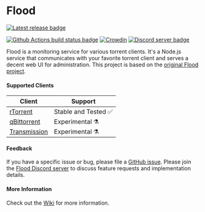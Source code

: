 # Flood <FloodVersion />

[![Latest release badge](https://img.shields.io/npm/v/flood?label=Latest%20Release)](https://www.npmjs.com/flood) <CommitBadge />

[![Github Actions build status badge](https://github.com/jesec/flood/workflows/Build/badge.svg?branch=master&event=push)](https://github.com/jesec/flood/actions) [![Crowdin](https://badges.crowdin.net/flood/localized.svg)](https://crowdin.com/project/flood) [![Discord server badge](https://img.shields.io/discord/418267176873623553.svg?style=flat-square)](https://discord.gg/Z7yR5Uf)

Flood is a monitoring service for various torrent clients. It's a Node.js service that communicates with your favorite torrent client and serves a decent web UI for administration. This project is based on the [original Flood project](https://github.com/Flood-UI/flood).

#### Supported Clients
| Client                                                       | Support                              |
|--------------------------------------------------------------|--------------------------------------|
| [rTorrent](https://github.com/rakshasa/rtorrent)             | Stable and Tested :white_check_mark: |
| [qBittorrent](https://github.com/qbittorrent/qBittorrent)    | Experimental :alembic:               |
| [Transmission](https://github.com/transmission/transmission) | Experimental :alembic:               |

#### Feedback

If you have a specific issue or bug, please file a [GitHub issue](https://github.com/jesec/flood/issues). Please join the [Flood Discord server](https://discord.gg/Z7yR5Uf) to discuss feature requests and implementation details.

#### More Information

Check out the [Wiki](https://github.com/jesec/flood/wiki) for more information.
